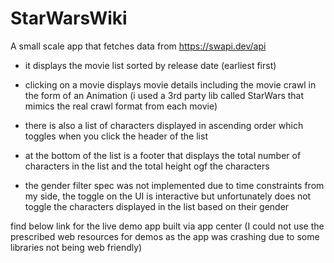 # StarWarsWiki

A small scale app that fetches data from https://swapi.dev/api
- it displays the movie list sorted by release date (earliest first)
- clicking on a movie displays movie details including the movie crawl in the form of an Animation (i used a 3rd party lib called StarWars that mimics the real crawl format from each movie)
  
- there is also a list of characters displayed in ascending order which toggles when you click the header of the list 
- at the bottom of the list is a footer that displays the total number of characters in the list
and the total height ogf the characters
  
- the gender filter spec was not implemented due to time constraints from my side, the toggle on the UI is interactive but unfortunately does not toggle the characters displayed in the list based on their gender

find below link for the live demo app built via app center (I could not use the prescribed web resources for demos as the app was crashing due to some libraries not being web friendly)
